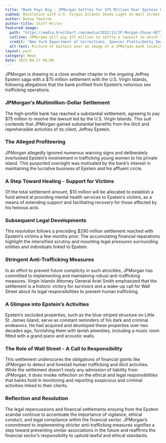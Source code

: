 ```yaml
---
title: "Bank Pays Big - JPMorgan Settles for $75 Million Over Epstein Connections"
subhed: Resolution with U.S. Virgin Islands Sheds Light on Wall Street's Responsibilities and Human Trafficking
author: Donna Teetree
author-title: Staff Writer
featured-image: 
  path: "https://media.breitbart.com/media/2022/12/JP-Morgan-Chase-GETTY_AFP-Jeffrey-Epstein_NY-Department-of-Corrections-SPENCER-PLATT-640x480.jpg"
  cutline: JPMorgan will pay $75 million to settle a lawsuit in which the U.S. Virgin Islands alleges that the bank benefited from client Jeffrey Epstein’s sex trafficking of young women.
  credit: "New York Department of Corrections, Spencer Platts/Getty Images"
  alt-text: Picture of Epstein over an image of a JPMorgan bank location.
layout: post
category: News
date: 2023-09-27 06:00
---
```


JPMorgan is drawing to a close another chapter in the ongoing Jeffrey Epstein saga with a $75 million settlement with the U.S. Virgin Islands, following allegations that the bank profited from Epstein’s notorious sex trafficking operations.

### JPMorgan's Multimillion-Dollar Settlement
The high-profile bank has reached a substantial settlement, agreeing to pay $75 million to resolve the lawsuit led by the U.S. Virgin Islands. This suit contends that JPMorgan gained substantial benefits from the illicit and reprehensible activities of its client, Jeffrey Epstein.

### The Alleged Profiteering
JPMorgan allegedly ignored numerous warning signs and deliberately overlooked Epstein’s involvement in trafficking young women to his private island. This purported oversight was motivated by the bank’s interest in maintaining the lucrative business of Epstein and his affluent circle.

### A Step Toward Healing - Support for Victims
Of the total settlement amount, $10 million will be allocated to establish a fund aimed at providing mental health services to Epstein’s victims, as a means of extending support and facilitating recovery for those affected by his heinous acts.

### Subsequent Legal Developments
This resolution follows a preceding $290 million settlement reached with Epstein’s victims a few months prior. The accumulating financial reparations highlight the intensified scrutiny and mounting legal pressures surrounding entities and individuals linked to Epstein.

### Stringent Anti-Trafficking Measures
In an effort to prevent future complicity in such atrocities, JPMorgan has committed to implementing and maintaining robust anti-trafficking measures. Virgin Islands Attorney General Ariel Smith emphasized that the settlement is a historic victory for survivors and a wake-up call for Wall Street about its legal responsibilities to prevent human trafficking.

### A Glimpse into Epstein’s Activities
Epstein’s secluded properties, such as the blue-striped structure on Little St. James Island, serve as constant reminders of his dark and criminal endeavors. He had acquired and developed these properties over two decades ago, furnishing them with lavish amenities, including a music room fitted with a grand piano and acoustic walls.

### The Role of Wall Street - A Call to Responsibility
This settlement underscores the obligations of financial giants like JPMorgan to detect and forestall human trafficking and illicit activities. While the settlement doesn’t imply any admission of liability from JPMorgan, it does invoke reflection on the ethical and legal responsibilities that banks hold in monitoring and reporting suspicious and criminal activities linked to their clients.

### Reflection and Resolution
The legal repercussions and financial settlements ensuing from the Epstein scandal continue to accentuate the importance of vigilance, ethical conduct, and legal compliance within the financial sector. JPMorgan’s commitment to implementing stricter anti-trafficking measures signifies a step toward preventing similar associations in the future and reaffirms the financial sector’s responsibility to uphold lawful and ethical standards.
